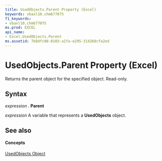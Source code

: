 ```yaml
---
title: UsedObjects.Parent Property (Excel)
keywords: vbaxl10.chm677075
f1_keywords:
- vbaxl10.chm677075
ms.prod: EXCEL
api_name:
- Excel.UsedObjects.Parent
ms.assetid: 7b8dfc08-0103-a1fa-e295-314268cfa2ed
---
```



# UsedObjects.Parent Property (Excel)

Returns the parent object for the specified object. Read-only.


## Syntax

 _expression_ . **Parent**

 _expression_ A variable that represents a **UsedObjects** object.


## See also


#### Concepts


[UsedObjects Object](usedobjects-object-excel.md)

